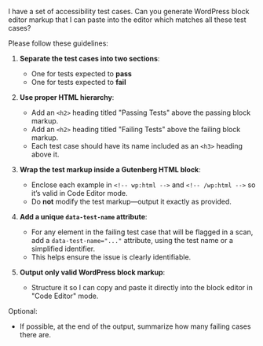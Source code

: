 I have a set of accessibility test cases. Can you generate WordPress block editor markup that I can paste into the editor which matches all these test cases?

Please follow these guidelines:

1. **Separate the test cases into two sections**:
   - One for tests expected to **pass**
   - One for tests expected to **fail**

2. **Use proper HTML hierarchy**:
   - Add an `<h2>` heading titled "Passing Tests" above the passing block markup.
   - Add an `<h2>` heading titled "Failing Tests" above the failing block markup.
   - Each test case should have its name included as an `<h3>` heading above it.

3. **Wrap the test markup inside a Gutenberg HTML block**:
   - Enclose each example in `<!-- wp:html -->` and `<!-- /wp:html -->` so it’s valid in Code Editor mode.
   - Do **not** modify the test markup—output it exactly as provided.

4. **Add a unique `data-test-name` attribute**:
   - For any element in the failing test case that will be flagged in a scan, add a `data-test-name="..."` attribute, using the test name or a simplified identifier.
   - This helps ensure the issue is clearly identifiable.

5. **Output only valid WordPress block markup**:
   - Structure it so I can copy and paste it directly into the block editor in "Code Editor" mode.

Optional:
- If possible, at the end of the output, summarize how many failing cases there are.